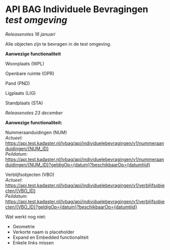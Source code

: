 # API BAG Individuele Bevragingen *test omgeving*  

*Releasenotes 16 januari*  
  
Alle objecten zijn te bevragen in de test omgeving.
  
**Aanwezige functionaliteit**  

Woonplaats (WPL)   
 
Openbare ruimte (OPR)  

Pand (PND)

Ligplaats (LIG)  

Standplaats (STA)  



*Releasenotes 23 december*

**Aanwezige functionaliteit:**  
  
Nummeraanduidingen (NUM)   
*Actueel:*  
https://api.test.kadaster.nl/lvbag/api/individuelebevragingen/v1/nummeraanduidingen/{NUM_ID}  
*Peildatum:*  
https://api.test.kadaster.nl/lvbag/api/individuelebevragingen/v1/nummeraanduidingen/{NUM_ID}?geldigOp={datum}?beschikbaarOp={datumtijd}  
  
Verblijfsobjecten (VBO)  
*Actueel:*  
https://api.test.kadaster.nl/lvbag/api/individuelebevragingen/v1/verblijfsobjecten/{VBO_ID}  
*Peildatum:*  
https://api.test.kadaster.nl/lvbag/api/individuelebevragingen/v1/verblijfsobjecten/{VBO_ID}?geldigOp={datum}?beschikbaarOp={datumtijd}  
  
Wat werkt nog niet:
-	Geometrie
-	Verkorte naam is placeholder
-	Expand en Embedded functionaliteit
-	Enkele links missen
